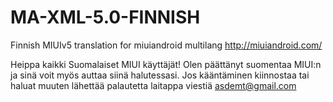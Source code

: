 MA-XML-5.0-FINNISH
==================

Finnish MIUIv5 translation for miuiandroid multilang
http://miuiandroid.com/

Heippa kaikki Suomalaiset MIUI käyttäjät!
Olen päättänyt suomentaa MIUI:n ja sinä voit myös auttaa siinä halutessasi.
Jos kääntäminen kiinnostaa tai haluat muuten lähettää palautetta laitappa viestiä asdemt@gmail.com
